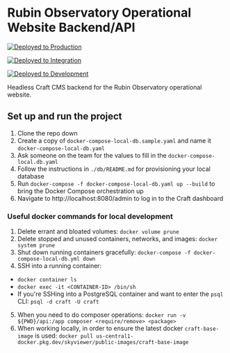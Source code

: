 # Rubin Observatory Operational Website Backend/API

[![Deployed to Production](https://github.com/lsst-epo/rubin-obs-api/actions/workflows/main-tags.yaml/badge.svg)](https://github.com/lsst-epo/rubin-obs-api/actions/workflows/main-tags.yaml)

[![Deployed to Integration](https://github.com/lsst-epo/rubin-obs-api/actions/workflows/main-push-gae.yaml/badge.svg)](https://github.com/lsst-epo/rubin-obs-api/actions/workflows/main-push-gae.yaml)

[![Deployed to Development](https://github.com/lsst-epo/rubin-obs-api/actions/workflows/develop-push-gae.yaml/badge.svg)](https://github.com/lsst-epo/rubin-obs-api/actions/workflows/develop-push-gae.yaml)


Headless Craft CMS backend for the Rubin Observatory operational website.

## Set up and run the project

1. Clone the repo down
2. Create a copy of `docker-compose-local-db.sample.yaml` and name it `docker-compose-local-db.yaml`
3. Ask someone on the team for the values to fill in the `docker-compose-local.db.yaml`
4. Follow the instructions in `./db/README.md` for provisioning your local database
5. Run `docker-compose -f docker-compose-local-db.yaml up --build` to bring the Docker Compose orchestration up
6. Navigate to http://localhost:8080/admin to log in to the Craft dashboard

### Useful docker commands for local development

1. Delete errant and bloated volumes: `docker volume prune`
2. Delete stopped and unused containers, networks, and images: `docker system prune`
2. Shut down running containers gracefully: `docker-compose -f docker-compose-local-db.yml down`
3. SSH into a running container:
* `docker container ls`
* `docker exec -it <CONTAINER-ID> /bin/sh`
* If you're SSHing into a PostgreSQL container and want to enter the `psql` CLI: `psql -d craft -U craft`
5. When you need to do composer operations: `docker run -v ${PWD}/api:/app composer <require/remove> <package>`
7. When working locally, in order to ensure the latest docker `craft-base-image` is used: `docker pull us-central1-docker.pkg.dev/skyviewer/public-images/craft-base-image`


